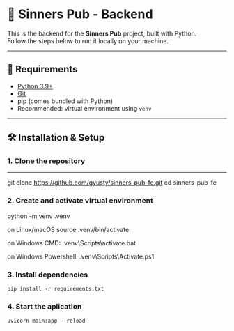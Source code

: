 # 🐍 Sinners Pub - Backend

This is the backend for the **Sinners Pub** project, built with Python.  
Follow the steps below to run it locally on your machine.

---

## 🚀 Requirements

- [Python 3.9+](https://www.python.org/)
- [Git](https://git-scm.com/)
- pip (comes bundled with Python)
- Recommended: virtual environment using `venv`

---

## 🛠 Installation & Setup

### 1. Clone the repository

--- 
git clone https://github.com/gyusty/sinners-pub-fe.git
cd sinners-pub-fe

### 2. Create and activate virtual environment

python -m venv .venv

on Linux/macOS
    source .venv/bin/activate

on Windows CMD:
    .venv\Scripts\activate.bat

on Windows Powershell:
    .venv\Scripts\Activate.ps1


### 3. Install dependencies
    pip install -r requirements.txt


### 4. Start the aplication
    uvicorn main:app --reload
